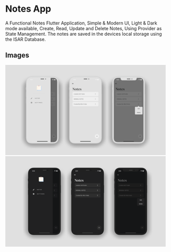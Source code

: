 # Notes App

A Functional Notes Flutter Application, Simple & Modern UI, Light & Dark mode available, Create, Read, Update and Delete Notes, Using Provider as State Management.
The notes are saved in the devices local storage using the ISAR Database.

## Images
<p align="center">
<img src="screenshots/image1.png" >
<img src="screenshots/image2.png" >

</p>
